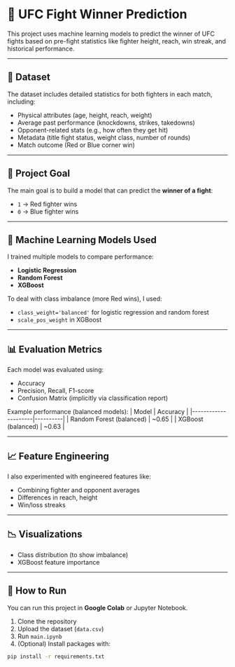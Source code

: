 # 🥊 UFC Fight Winner Prediction

This project uses machine learning models to predict the winner of UFC fights based on pre-fight statistics like fighter height, reach, win streak, and historical performance.

---

## 📂 Dataset

The dataset includes detailed statistics for both fighters in each match, including:

- Physical attributes (age, height, reach, weight)
- Average past performance (knockdowns, strikes, takedowns)
- Opponent-related stats (e.g., how often they get hit)
- Metadata (title fight status, weight class, number of rounds)
- Match outcome (Red or Blue corner win)

---

## 🎯 Project Goal

The main goal is to build a model that can predict the **winner of a fight**:
- `1` → Red fighter wins
- `0` → Blue fighter wins

---

## 🧠 Machine Learning Models Used

I trained multiple models to compare performance:

- **Logistic Regression**
- **Random Forest**
- **XGBoost**

To deal with class imbalance (more Red wins), I used:
- `class_weight='balanced'` for logistic regression and random forest
- `scale_pos_weight` in XGBoost

---

## 📊 Evaluation Metrics

Each model was evaluated using:
- Accuracy
- Precision, Recall, F1-score
- Confusion Matrix (implicitly via classification report)

Example performance (balanced models):
| Model               | Accuracy |
|---------------------|----------|
| Random Forest (balanced) | ~0.65 |
| XGBoost (balanced)       | ~0.63 |

---

## 📈 Feature Engineering

I also experimented with engineered features like:
- Combining fighter and opponent averages
- Differences in reach, height
- Win/loss streaks

---

## 📉 Visualizations

- Class distribution (to show imbalance)
- XGBoost feature importance

---

## 🚀 How to Run

You can run this project in **Google Colab** or Jupyter Notebook.

1. Clone the repository
2. Upload the dataset (`data.csv`)
3. Run `main.ipynb`
4. (Optional) Install packages with:

```bash
pip install -r requirements.txt

